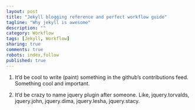 ```yaml
---
layout: post
title: "Jekyll blogging reference and perfect workflow guide"
tagline: "Why jekyll is awesome"
description: ""
category: Workflow
tags: [Jekyll, Workflow]
sharing: true
comments: true
robots: index,follow
published: true
---
```


1. It’d be cool to write (paint) something in the github’s contributions feed. Something cool and important.

2. It’d be crazy to name jquery plugin after someone. Like, jquery.torvalds, jquery.john, jquery.dima, jquery.lesha, jquery.stacy.